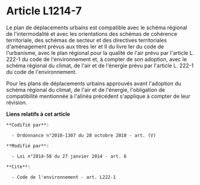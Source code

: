 # Article L1214-7

Le plan de déplacements urbains est compatible avec le schéma régional de l'intermodalité et avec les orientations des
schémas de cohérence territoriale, des schémas de secteur et des directives territoriales d'aménagement prévus aux titres Ier
et II du livre Ier du code de l'urbanisme, avec le plan régional pour la qualité de l'air prévu par l'article L. 222-1 du
code de l'environnement et, à compter de son adoption, avec le schéma régional du climat, de l'air et de l'énergie prévu par
l'article L. 222-1 du code de l'environnement. 

Pour les plans de déplacements urbains approuvés avant l'adoption du schéma régional du climat, de l'air et de l'énergie,
l'obligation de compatibilité mentionnée à l'alinéa précédent s'applique à compter de leur révision.

**Liens relatifs à cet article**

	**Codifié par**:

	  - Ordonnance n°2010-1307 du 28 octobre 2010 - art. (V)

	**Modifié par**:

	  - Loi n°2014-58 du 27 janvier 2014 - art. 6

	**Cite**:

	  - Code de l'environnement - art. L222-1
